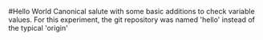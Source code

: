 #Hello World
Canonical salute with some basic additions to check variable values. 
For this experiment, the git repository was named 'hello' instead of the typical 'origin'
